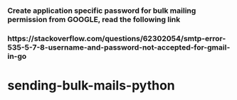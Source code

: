 <h3> Create application specific password for bulk mailing permission from GOOGLE, read the following link <h3>
https://stackoverflow.com/questions/62302054/smtp-error-535-5-7-8-username-and-password-not-accepted-for-gmail-in-go

# sending-bulk-mails-python
